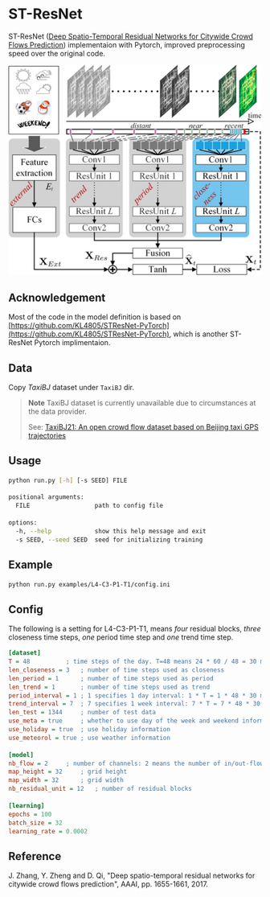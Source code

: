 # ST-ResNet
ST-ResNet ([Deep Spatio-Temporal Residual Networks for Citywide Crowd Flows Prediction](https://arxiv.org/abs/1610.00081)) implementaion with Pytorch, improved preprocessing speed over the original code.

![ST-ResNet](assets/images/1-s2.0-S0004370218300973-gr003_lrg.jpg)


## Acknowledgement
Most of the code in the model definition is based on [https://github.com/KL4805/STResNet-PyTorch](https://github.com/KL4805/STResNet-PyTorch), which is another ST-ResNet Pytorch implimentaion.


## Data
Copy *TaxiBJ* dataset under `TaxiBJ` dir.

> **Note**
> TaxiBJ dataset is currently unavailable due to circumstances at the data provider.
>
> See: [TaxiBJ21: An open crowd flow dataset based on Beijing taxi GPS trajectories](https://doi.org/10.1002/itl2.297)


## Usage
```sh
python run.py [-h] [-s SEED] FILE

positional arguments:
  FILE                  path to config file

options:
  -h, --help            show this help message and exit
  -s SEED, --seed SEED  seed for initializing training
```

## Example
```sh
python run.py examples/L4-C3-P1-T1/config.ini
```

## Config
The following is a setting for L4-C3-P1-T1, means *four* residual blocks, *three* closeness time steps, *one* period time step and *one* trend time step.

```ini
[dataset]
T = 48			; time steps of the day. T=48 means 24 * 60 / 48 = 30 min = one time step
len_closeness = 3	; number of time steps used as closeness
len_period = 1		; number of time steps used as period
len_trend = 1		; number of time steps used as trend
period_interval = 1	; 1 specifies 1 day interval: 1 * T = 1 * 48 * 30 min = 24 hr = 1 day
trend_interval = 7	; 7 specifies 1 week interval: 7 * T = 7 * 48 * 30 min = 7 days = 1 wk
len_test = 1344		; number of test data
use_meta = true		; whether to use day of the week and weekend information
use_holiday = true	; use holiday information
use_meteorol = true	; use weather information

[model]
nb_flow = 2		; number of channels: 2 means the number of in/out-flows
map_height = 32		; grid height
map_width = 32		; grid width
nb_residual_unit = 12	; number of residual blocks

[learning]
epochs = 100
batch_size = 32
learning_rate = 0.0002
```

## Reference
J. Zhang, Y. Zheng and D. Qi, "Deep spatio-temporal residual networks for citywide crowd flows prediction", AAAI, pp. 1655-1661, 2017.
